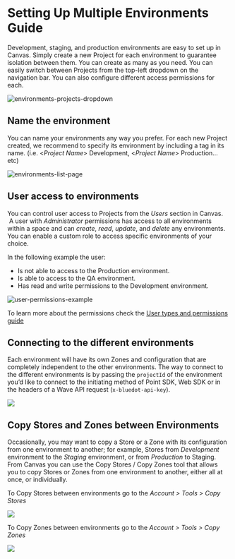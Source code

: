 Setting Up Multiple Environments Guide
======================================

Development, staging, and production environments are easy to set up in Canvas. Simply create a new Project for each environment to guarantee isolation between them. You can create as many as you need. You can easily switch between Projects from the top-left dropdown on the navigation bar. You can also configure different access permissions for each.

![environments-projects-dropdown](https://docs.bluedot.io/wp-content/uploads/2022/01/environments-projects-dropdown-1024x191.png)

Name the environment
--------------------

You can name your environments any way you prefer. For each new Project created, we recommend to specify its environment by including a tag in its name. (i.e. <_Project Name_\> Development, <_Project Name_\> Production… etc)

![environments-list-page](https://docs.bluedot.io/wp-content/uploads/2022/01/environments-list-page-1024x452.png)

User access to environments
---------------------------

You can control user access to Projects from the _Users_ section in Canvas.  A user with _Administrator_ permissions has access to all environments within a space and can _create_, _read_, _update_, and _delete_ any environments. You can enable a custom role to access specific environments of your choice. 

In the following example the user:

*   Is not able to access to the Production environment.
*   Is able to access to the QA environment.
*   Has read and write permissions to the Development environment.

![user-permissions-example](https://docs.bluedot.io/wp-content/uploads/2022/01/user-permissions-example-1024x966.png)

To learn more about the permissions check the [User types and permissions guide](https://bluedotinnovation.zendesk.com/hc/en-us/articles/360001291435-User-Types-and-Permissions-)

Connecting to the different environments
----------------------------------------

Each environment will have its own Zones and configuration that are completely independent to the other environments. The way to connect to the different environments is by passing the `projectId` of the environment you’d like to connect to the initiating method of Point SDK, Web SDK or in the headers of a Wave API request (`x-bluedot-api-key`).

![](https://docs.bluedot.io/wp-content/uploads/2022/01/environments-list-ids-highlighted-1024x392.png)

Copy Stores and Zones between Environments
------------------------------------------

Occasionally, you may want to copy a Store or a Zone with its configuration from one environment to another; for example, Stores from _Development_ environment to the _Staging_ environment, or from _Production_ to Staging. From Canvas you can use the Copy Stores / Copy Zones tool that allows you to copy Stores or Zones from one environment to another, either all at once, or individually.

To Copy Stores between environments go to the _Account > Tools > Copy Stores_

![](https://docs.bluedot.io/wp-content/uploads/2023/01/Screen-Shot-2023-01-09-at-12.35.57-pm-1024x595.png)

To Copy Zones between environments go to the _Account > Tools > Copy Zones_

![](https://docs.bluedot.io/wp-content/uploads/2022/01/copy-zones-example-1024x595.png)